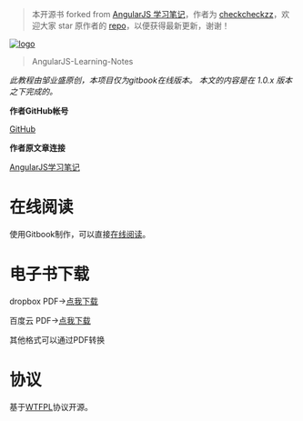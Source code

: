 > 本开源书 forked from [AngularJS 学习笔记](https://github.com/checkcheckzz/AngularJS-Learning-Notes)，作者为 [checkcheckzz](https://github.com/checkcheckzz)，欢迎大家 star 原作者的 [repo](https://github.com/checkcheckzz/AngularJS-Learning-Notes)，以便获得最新更新，谢谢！

[![logo](imgs/logo.jpg)](https://github.com/checkcheckzz/AngularJS-Learning-Notes)

> AngularJS-Learning-Notes

*此教程由邹业盛原创，本项目仅为gitbook在线版本。 本文的内容是在 1.0.x 版本之下完成的。*

**作者GitHub帐号**

[GitHub](https://github.com/zephyrzou)

**作者原文章连接**

[AngularJS学习笔记](http://www.zouyesheng.com/angular.html)

# 在线阅读

使用Gitbook制作，可以直接[在线阅读](http://checkcheckzz.gitbooks.io/angularjs-learning-notes/)。

# 电子书下载

dropbox PDF→[点我下载](https://www.dropbox.com/s/p15m0ezvwiqcqag/angularjs-learning-notes.pdf)

百度云 PDF→[点我下载](http://pan.baidu.com/s/1i3EBVNZ)

其他格式可以通过PDF转换

# 协议

基于[WTFPL](http://en.wikipedia.org/wiki/WTFPL)协议开源。
